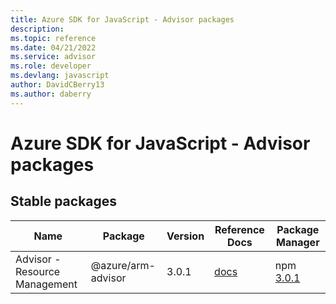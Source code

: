 ```yaml
---
title: Azure SDK for JavaScript - Advisor packages
description: 
ms.topic: reference
ms.date: 04/21/2022
ms.service: advisor
ms.role: developer
ms.devlang: javascript
author: DavidCBerry13
ms.author: daberry
---
```


# Azure SDK for JavaScript - Advisor packages

## Stable packages

| Name                  | Package              | Version          | Reference Docs         | Package Manager                |
|-----------------------|----------------------|------------------|------------------------|--------------------------------|
| Advisor - Resource Management | @azure/arm-advisor | 3.0.1 | [docs](/azure/javascript/sdk/sdk-demo2/advisor/azure-arm-advisor/stable)  | npm [3.0.1](https://www.npmjs.com/package/%40azure%2Farm-advisor) |
 

 


 
